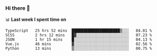 ### Hi there 👋

<!--
**DBvc/DBvc** is a ✨ _special_ ✨ repository because its `README.md` (this file) appears on your GitHub profile.

Here are some ideas to get you started:

- 🔭 I’m currently working on ...
- 🌱 I’m currently learning ...
- 👯 I’m looking to collaborate on ...
- 🤔 I’m looking for help with ...
- 💬 Ask me about ...
- 📫 How to reach me: ...
- 😄 Pronouns: ...
- ⚡ Fun fact: ...
-->

📊 **Last week I spent time on**
<!--START_SECTION:waka-->
```text
TypeScript   25 hrs 52 mins  █████████████████████▒░░░   84.81 % 
SCSS         2 hrs 12 mins   █▓░░░░░░░░░░░░░░░░░░░░░░░   07.23 % 
JSON         1 hr 15 mins    █░░░░░░░░░░░░░░░░░░░░░░░░   04.13 % 
Vue.js       46 mins         ▓░░░░░░░░░░░░░░░░░░░░░░░░   02.56 % 
Python       13 mins         ▒░░░░░░░░░░░░░░░░░░░░░░░░   00.75 % 
```
<!--END_SECTION:waka-->
